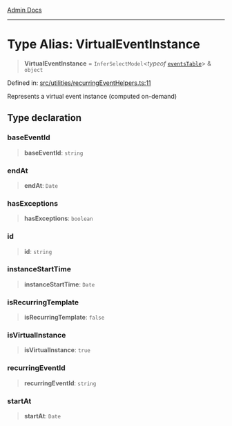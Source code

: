 [Admin Docs](/)

***

# Type Alias: VirtualEventInstance

> **VirtualEventInstance** = `InferSelectModel`\<*typeof* [`eventsTable`](../../../drizzle/tables/events/variables/eventsTable.md)\> & `object`

Defined in: [src/utilities/recurringEventHelpers.ts:11](https://github.com/gautam-divyanshu/talawa-api/blob/d8a8cac9e6df3a48d2412b7eda7ba90695bb5e35/src/utilities/recurringEventHelpers.ts#L11)

Represents a virtual event instance (computed on-demand)

## Type declaration

### baseEventId

> **baseEventId**: `string`

### endAt

> **endAt**: `Date`

### hasExceptions

> **hasExceptions**: `boolean`

### id

> **id**: `string`

### instanceStartTime

> **instanceStartTime**: `Date`

### isRecurringTemplate

> **isRecurringTemplate**: `false`

### isVirtualInstance

> **isVirtualInstance**: `true`

### recurringEventId

> **recurringEventId**: `string`

### startAt

> **startAt**: `Date`
